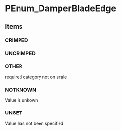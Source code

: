# PEnum_DamperBladeEdge

## Items

### CRIMPED


### UNCRIMPED


### OTHER
required category not on scale

### NOTKNOWN
Value is unkown

### UNSET
Value has not been specified
